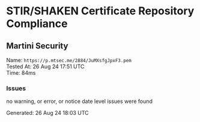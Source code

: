 # STIR/SHAKEN Certificate Repository Compliance

## Martini Security

Name: `https://p.mtsec.me/2884/JuMXsfgJpxF3.pem`\
Tested At: 26 Aug 24 17:51 UTC\
Time: 84ms

### Issues

no warning, or error, or notice date level issues were found

Generated: 26 Aug 24 18:03 UTC